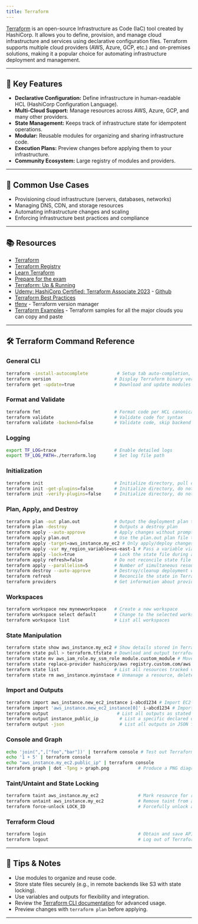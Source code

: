 ```yaml
---
title: Terraform
---
```


[Terraform](https://www.terraform.io/) is an open-source Infrastructure as Code (IaC) tool created by HashiCorp. It allows you to define, provision, and manage cloud infrastructure and services using declarative configuration files. Terraform supports multiple cloud providers (AWS, Azure, GCP, etc.) and on-premises solutions, making it a popular choice for automating infrastructure deployment and management.

---

## 🌟 Key Features

- **Declarative Configuration:** Define infrastructure in human-readable HCL (HashiCorp Configuration Language).
- **Multi-Cloud Support:** Manage resources across AWS, Azure, GCP, and many other providers.
- **State Management:** Keeps track of infrastructure state for idempotent operations.
- **Modular:** Reusable modules for organizing and sharing infrastructure code.
- **Execution Plans:** Preview changes before applying them to your infrastructure.
- **Community Ecosystem:** Large registry of modules and providers.

---

## 🚀 Common Use Cases

- Provisioning cloud infrastructure (servers, databases, networks)
- Managing DNS, CDN, and storage resources
- Automating infrastructure changes and scaling
- Enforcing infrastructure best practices and compliance

---

## 📚 Resources

- [Terraform](https://www.terraform.io/)
- [Terraform Registry](https://registry.terraform.io/)
- [Learn Terraform](https://learn.hashicorp.com/terraform)
- [Prepare for the exam](https://www.hashicorp.com/certification/terraform-associate)
- [Terraform: Up & Running](https://www.terraformupandrunning.com/)
- [Udemy: HashiCorp Certified: Terraform Associate 2023](https://www.udemy.com/course/terraform-beginner-to-advanced/) - [Github](https://github.com/zealvora/terraform-beginner-to-advanced-resource/tree/master)
- [Terraform Best Practices](https://www.terraform-best-practices.com/)
- [tfenv](https://github.com/tfutils/tfenv) - Terraform version manager
- [Terraform Examples](https://github.com/futurice/terraform-examples) - Terraform samples for all the major clouds you can copy and paste

---

## 🛠️ Terraform Command Reference

### General CLI

```sh
terraform -install-autocomplete           # Setup tab auto-completion, requires logging back in
terraform version                        # Display Terraform binary version, warns if version is old
terraform get -update=true               # Download and update modules in the “root” module
```

### Format and Validate

```sh
terraform fmt                            # Format code per HCL canonical standard
terraform validate                       # Validate code for syntax
terraform validate -backend=false        # Validate code, skip backend validation
```

### Logging

```sh
export TF_LOG=trace                      # Enable detailed logs
export TF_LOG_PATH=./terraform.log       # Set log file path
```

### Initialization

```sh
terraform init                           # Initialize directory, pull down providers
terraform init -get-plugins=false        # Initialize directory, do not download plugins
terraform init -verify-plugins=false     # Initialize directory, do not verify plugins for Hashicorp signature
```

### Plan, Apply, and Destroy

```sh
terraform plan -out plan.out             # Output the deployment plan to plan.out
terraform plan -destroy                  # Outputs a destroy plan
terraform apply --auto-approve           # Apply changes without prompt
terraform apply plan.out                 # Use the plan.out plan file to deploy infrastructure
terraform apply -target=aws_instance.my_ec2 # Only apply/deploy changes to the targeted resource
terraform apply -var my_region_variable=us-east-1 # Pass a variable via command-line
terraform apply -lock=true               # Lock the state file during apply
terraform apply refresh=false            # Do not reconcile state file with real-world resources
terraform apply --parallelism=5          # Number of simultaneous resource operations
terraform destroy --auto-approve         # Destroy/cleanup deployment without prompt
terraform refresh                        # Reconcile the state in Terraform state file with real-world resources
terraform providers                      # Get information about providers used in current configuration
```

### Workspaces

```sh
terraform workspace new mynewworkspace   # Create a new workspace
terraform workspace select default       # Change to the selected workspace
terraform workspace list                 # List all workspaces
```

### State Manipulation

```sh
terraform state show aws_instance.my_ec2 # Show details stored in Terraform state for the resource
terraform state pull > terraform.tfstate # Download and output terraform state to a file
terraform state mv aws_iam_role.my_ssm_role module.custom_module # Move a resource to a different module
terraform state replace-provider hashicorp/aws registry.custom.com/aws # Replace an existing provider
terraform state list                     # List all resources tracked via the current state file
terraform state rm aws_instance.myinstace # Unmanage a resource, delete from state file
```

### Import and Outputs

```sh
terraform import aws_instance.new_ec2_instance i-abcd1234 # Import EC2 instance into Terraform
terraform import 'aws_instance.new_ec2_instance[0]' i-abcd1234 # Import into an instance of a resource
terraform output                          # List all outputs as stated in code
terraform output instance_public_ip        # List a specific declared output
terraform output -json                     # List all outputs in JSON format
```

### Console and Graph

```sh
echo 'join(",",["foo","bar"])' | terraform console # Test out Terraform interpolations
echo '1 + 5' | terraform console
echo "aws_instance.my_ec2.public_ip" | terraform console
terraform graph | dot -Tpng > graph.png           # Produce a PNG diagram of resource dependencies
```

### Taint/Untaint and State Locking

```sh
terraform taint aws_instance.my_ec2               # Mark resource for recreation on next apply
terraform untaint aws_instance.my_ec2             # Remove taint from a resource
terraform force-unlock LOCK_ID                    # Forcefully unlock a locked state file
```

### Terraform Cloud

```sh
terraform login                                   # Obtain and save API token for Terraform cloud
terraform logout                                  # Log out of Terraform Cloud
```

---

## 📝 Tips & Notes

- Use modules to organize and reuse code.
- Store state files securely (e.g., in remote backends like S3 with state locking).
- Use variables and outputs for flexibility and integration.
- Review the [Terraform CLI documentation](https://developer.hashicorp.com/terraform/cli) for advanced usage.
- Preview changes with `terraform plan` before applying.

---

